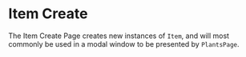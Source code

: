 # Item Create

The Item Create Page creates new instances of `Item`, and will most commonly be used in a modal window to be presented by `PlantsPage`.
